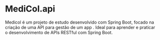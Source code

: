 # MediCol.api
Medicol é um projeto de estudo desenvolvido com Spring Boot, focado na criação de uma API para gestão de um app .  Ideal para aprender e praticar o desenvolvimento de APIs RESTful com Spring Boot.
